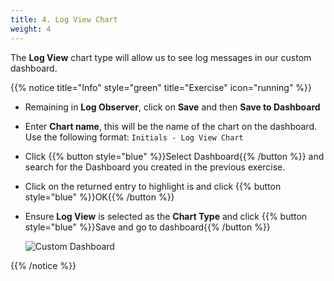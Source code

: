 ```yaml
---
title: 4. Log View Chart
weight: 4
---
```


The **Log View** chart type will allow us to see log messages in our custom dashboard.

{{% notice title="Info" style="green" title="Exercise" icon="running" %}}
* Remaining in **Log Observer**, click on **Save** and then **Save to Dashboard**
* Enter **Chart name**, this will be the name of the chart on the dashboard. Use the following format: `Initials - Log View Chart`
* Click {{% button style="blue" %}}Select Dashboard{{% /button %}} and search for the Dashboard you created in the previous exercise.
* Click on the returned entry to highlight is and click {{% button style="blue" %}}OK{{% /button %}}
* Ensure **Log View** is selected as the **Chart Type** and click {{% button style="blue" %}}Save and go to dashboard{{% /button %}}

  ![Custom Dashboard](../images/log-observer-custom-dashboard.png)

{{% /notice %}}
